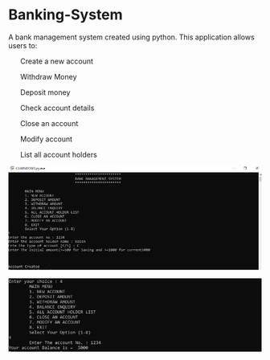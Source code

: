 # Banking-System
A bank management system created using python. 
This application allows users to:
<ol>Create a new account</ol>
<ol>Withdraw Money</ol>
<ol>Deposit money</ol>
<ol>Check account details</ol>
<ol>Close an account</ol>
<ol>Modify account</ol>
<ol>List all account holders</ol> 



![alt text](img1.JPG)



![alt text](img2.JPG)

